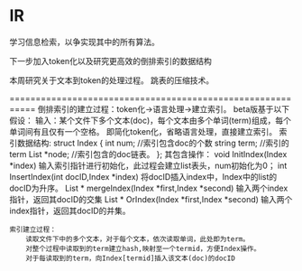 IR
==

学习信息检索，以争实现其中的所有算法。

下一步加入token化以及研究更高效的倒排索引的数据结构

本周研究关于文本到token的处理过程。
跳表的压缩技术。

===========================================================
	倒排索引的建立过程：token化->语言处理->建立索引。
	beta版基于以下假设：
		输入：某个文件下多个文本(doc)，每个文本由多个单词(term)组成，每个单词间有且仅有一个空格。
		即简化token化，省略语言处理，直接建立索引。
	索引数据结构:
		struct Index
		{
			int num;			//索引包含doc的个数
			string term;		//索引的term
			List *node;			//索引包含的doc链表。
		};
		其包含操作：
			void InitIndex(Index *index)
			输入索引指针进行初始化，此过程会建立list表头，num初始化为0；
			int InsertIndex(int docID,Index *index)
			将docID插入index中，Index中的list的docID为升序。
			List * mergeIndex(Index *first,Index *second)
			输入两个index指针，返回其docID的交集
			List * OrIndex(Index *first,Index *second)
			输入两个index指针，返回其docID的并集。

	索引建立过程：
		读取文件下中的多个文本，对于每个文本，依次读取单词，此处即为term。
		对整个过程中读取到的term建立hash,映射至一个termid，方便Index操作。
		对于每读取到的term，向Index[termid]插入该文本(doc)的docID
	